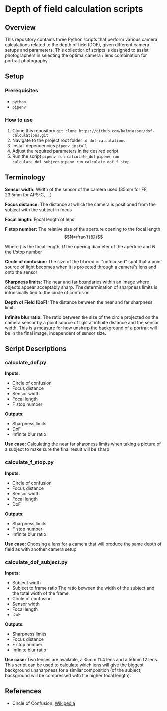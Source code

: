 
Depth of field calculation scripts
====================================

Overview
--------

This repository contains three Python scripts that perform various camera calculations related to the depth of field (DOF), given different camera setups and parameters. This collection of scripts is designed to assist photographers in selecting the optimal camera / lens combination for portrait photography. 

Setup
------------

### Prerequisites
- `python`
- `pipenv`

### How to use
1. Clone this repository
`git clone https://github.com/kalmjasper/dof-calculations.git`
2. Navigate to the project root folder
`cd dof-calculations`
3. Install dependencies
`pipenv install`
4. Adjust the required parameters in the desired script
5. Run the script
`pipenv run calculate_dof`
`pipenv run calculate_dof_subject`
`pipenv run calculate_dof_f_stop`

## Terminology
**Sensor width:**
Width of the sensor of the camera used (35mm for FF, 23.5mm for APS-C, ...)

**Focus distance:**
The distance at which the camera is positioned from the subject with the subject in focus

**Focal length:**
Focal length of lens

**F stop number:**
The relative size of the aperture opening to the focal length 
$$N=\frac{f}{D}$$

Where $f$ is the focal length, $D$ the opening diameter of the aperture and $N$ the f/stop number

**Circle of confusion:**
The size of the blurred or "unfocused" spot that a point source of light becomes when it is projected through a camera's lens and onto the sensor

**Sharpness limits:**
The near and far boundaries within an image where objects appear acceptably sharp. The determination of sharpness limits is intrinsically tied to the circle of confusion

**Depth of Field (DoF):**
The distance between the near and far sharpness limit.

**Infinite blur ratio:**
The ratio between the size of the circle projected on the camera sensor by a point source of light at infinite distance and the sensor width. This is a measure for how unsharp the background of a portrait will be in the final image, independent of sensor size.

Script Descriptions
------
### calculate_dof.py
**Inputs:**
- Circle of confusion
- Focus distance
- Sensor width
- Focal length
- F stop number

**Outputs**:
- Sharpness limits
- DoF
- Infinite blur ratio

**Use case:**
Calculating the near far sharpness limits when taking a picture of a subject to make sure the final result will be sharp

### calculate_f_stop.py
**Inputs:**
- Circle of confusion
- Focus distance
- Sensor width
- Focal length
- DoF

**Outputs**:
- Sharpness limits
- F stop number
- Infinite blur ratio

**Use case:**
Choosing a lens for a camera that will produce the same depth of field as with another camera setup

### calculate_dof_subject.py
**Inputs:**
- Subject width
- Subject to frame ratio
The ratio between the width of the subject and the total width of the frame
- Circle of confusion
- Sensor width
- Focal length
- DoF

**Outputs**:
- Sharpness limits
- Focus distance
- F stop number
- Infinite blur ratio

**Use case:**
Two lenses are available, a 35mm f1.4 lens and a 50mm f2 lens. This script can be used to calculate which lens will give the biggest background unsharpness for a similar composition (of the subject, background will be compressed with the higher focal length). 

References
----------

-   Circle of Confusion: [Wikipedia](https://en.wikipedia.org/wiki/Circle_of_confusion)